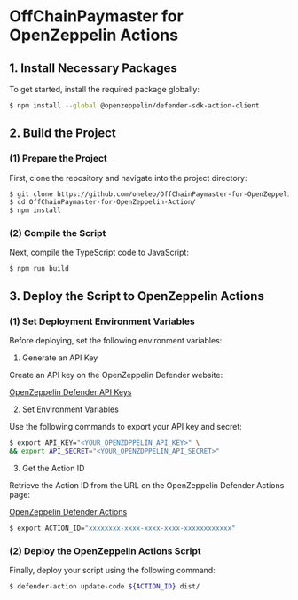 # OffChainPaymaster for OpenZeppelin Actions

## 1. Install Necessary Packages

To get started, install the required package globally:

```bash
$ npm install --global @openzeppelin/defender-sdk-action-client
```

## 2. Build the Project

### (1) Prepare the Project

First, clone the repository and navigate into the project directory:

```bash
$ git clone https://github.com/oneleo/OffChainPaymaster-for-OpenZeppelin-Action.git
$ cd OffChainPaymaster-for-OpenZeppelin-Action/
$ npm install
```

### (2) Compile the Script

Next, compile the TypeScript code to JavaScript:

```
$ npm run build
```

## 3. Deploy the Script to OpenZeppelin Actions

### (1) Set Deployment Environment Variables

Before deploying, set the following environment variables:

1. Generate an API Key

Create an API key on the OpenZeppelin Defender website:

[OpenZeppelin Defender API Keys](https://defender.openzeppelin.com/#/settings/api-keys)

2. Set Environment Variables

Use the following commands to export your API key and secret:

```bash
$ export API_KEY="<YOUR_OPENZDPPELIN_API_KEY>" \
&& export API_SECRET="<YOUR_OPENZDPPELIN_API_SECRET>"
```

3. Get the Action ID

Retrieve the Action ID from the URL on the OpenZeppelin Defender Actions page:

[OpenZeppelin Defender Actions](https://defender.openzeppelin.com/#/actions/automatic)

```bash
$ export ACTION_ID="xxxxxxxx-xxxx-xxxx-xxxx-xxxxxxxxxxxx"
```

### (2) Deploy the OpenZeppelin Actions Script

Finally, deploy your script using the following command:

```bash
$ defender-action update-code ${ACTION_ID} dist/
```
